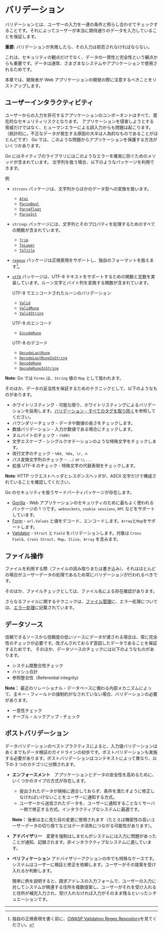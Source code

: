 バリデーション
==========

バリデーションとは、ユーザーの入力を一連の条件と照らし合わせてチェックすることです。それによってユーザーが本当に期待通りのデータを入力していることを保証します。

**重要:** バリデーションが失敗したら、その入力は拒否されなければならない。

これは、セキュリティの観点だけでなく、データの一貫性と完全性という観点からも重要です。データは通常、さまざまなシステムやアプリケーションで使用されるためです。


本章では、開発者が Web アプリケーションの開発の際に注意するべきことをリストアップします。

## ユーザーインタラクティビティ

ユーザーからの入力を許可するアプリケーションのコンポーネントはすべて、潜在的なセキュリティリスクとなります。
アプリケーションを侵害しようとする脅威だけではなく、ヒューマンエラーによる誤入力からも問題は起こります。（統計的に。不正なデータが発生する原因の大半は人為的なものであることがほとんどです）
Go では、このような問題からアプリケーションを保護する方法がいくつかあります。

Go にはネイティブのライブラリにはこのようなエラーを確実に防ぐためのメソッドが含まれています。
文字列を扱う場合、以下のようなパッケージを利用できます。

例

* `strconv` パッケージは、文字列からほかのデータ型への変換を扱います。
    * [`Atoi`](https://golang.org/pkg/strconv/#Atoi)
    * [`ParseBool`](https://golang.org/pkg/strconv/#ParseBool)
    * [`ParseFloat`](https://golang.org/pkg/strconv/#ParseFloat)
    * [`ParseInt`](https://golang.org/pkg/strconv/#ParseInt)
* `strings` パッケージには、文字列とそのプロパティを処理するためのすべての関数が含まれています。
    * [`Trim`](https://golang.org/pkg/strings/#Trim)
    * [`ToLower`](https://golang.org/pkg/strings/#ToLower)
    * [`ToTitle`](https://golang.org/pkg/strings/#ToTitle)
* [`regexp`][4] パッケージは正規表現をサポートし、独自のフォーマットを扱えます[^1]。
* [`utf8`][9] パッケージは、UTF-8 テキストをサポートするための関数と定数を実装しています。ルーン文字とバイト列を変換する関数が含まれています。

  UTF-8 でエンコードされたルーンのバリデーション
    * [`Valid`](https://golang.org/pkg/unicode/utf8/#Valid)
    * [`ValidRune`](https://golang.org/pkg/unicode/utf8/#ValidRune)
    * [`ValidString`](https://golang.org/pkg/unicode/utf8/#ValidString)

  UTF-8 のエンコード
    * [`EncodeRune`](https://golang.org/pkg/unicode/utf8/#EncodeRune)

  UTF-8 のデコード
    * [`DecodeLastRune`](https://golang.org/pkg/unicode/utf8/#DecodeLastRune)
    * [`DecodeLastRuneInString`](https://golang.org/pkg/unicode/utf8/#DecodeLastRuneInString)
    * [`DecodeRune`](https://golang.org/pkg/unicode/utf8/#DecodeLastRune)
    * [`DecodeRuneInString`](https://golang.org/pkg/unicode/utf8/#DecodeRuneInString)

**Note**: Go では `Forms` は、`String` 値の `Map` として扱われます。

そのほか、データの妥当性を保証するためのテクニックとして、以下のようなものがあります。

* ホワイトリスティング - 可能な限り、ホワイトリスティングによるバリデーションを採用します。[バリデーション - すべてのタグを取り除く][1]を参照してください。
* バウンダリーチェック - データや数値の長さをチェックします。
* 数値バリデーション - 入力が数値である場合にチェックします。
* ヌルバイトのチェック - `(%00)`
* 文字エスケープ - シングルクオテーションのような特殊文字をチェックします。
* 改行文字のチェック - `%0d, %0a, \r, n`
* パス変換文字列のチェック - `../` or `\\...`
* 拡張 UTF-8 のチェック - 特殊文字の代替表現をチェックします。


**Note**: HTTP リクエストヘッダとレスポンスヘッダが、ASCII 文字だけで構成されていることを確認してください。

Go のセキュリティを扱うサードパーティパッケージが存在します。

* [Gorilla][6] - Web アプリケーションのセキュリティのために最もよく使われるパッケージの 1 つです。`websockets`, `cookie sessions`, `RPC` などをサポートしています。
* [Form][7] - `url.Values` と値をデコード、エンコードします。`Array`と`Map`をサポートします。
* [Validator][8] - `Struct` と `Field` をバリデーションします。対象は `Cross Field`、`Cross Struct`、`Map`、`Slice`、`Array` を含みます。

## ファイル操作

ファイルを利用する際（ファイルの読み取りまたは書き込み）、それはほとんどの場合がユーザーデータの処理であるため常にバリデーションが行われるべきです。

そのほか、ファイルチェックとしては、ファイル名による存在確認があります。

さらなるファイルに関するテクニックは、[ファイル管理][2]に、エラー処理については、[エラー処理][3]に記載されています。

## データソース

信頼できるソースから信頼度の低いソースにデータが渡される場合は、常に完全性のチェックが必要です。改ざんされておらず意図したデータであることを保証するためです。
そのほか、データソースのチェックには以下のようなものがあります。

* システム間整合性チェック
* ハッシュ合計
* 参照整合性（Referential integrity)

**Note：** 最近のリレーショナル・データベースに備わる内部メカニズムによって、主キー・フィールドの値制約がなされていない場合、バリデーションの必要があります。

* 一意性チェック
* テーブル・ルックアップ・チェック


## ポストバリデーション

データバリデーションのベストプラクティスによると、入力値バリデーションはあくまでもデータ検証のガイドラインの初歩です。ポストバリデーションも実施する必要があります。ポストバリデーションはコンテキストによって異なり、以下の 3 つのカテゴリに分類されます。


* **エンフォースメント**　アプリケーションとデータの安全性を高めるために、いくつかのタイプの方式が存在します。

  * 提出されたデータが規格に適合しておらず、条件を満たすように修正しなければいけないことをユーザーに通知する方式。
  * ユーザーから送信されたデータを、ユーザーに通知することなくサーバー側で修正する方式。インタラクティブなシステムに最適です。

  **Note：** 後者は主に見た目の変更に使用されます（たとえば機密性の高いユーザーデータの切り捨てなどはデータ消失につながる可能性があります）。

* **アドバイザリー**　変更を強制はしませんがシステムには入力に問題があったことが通知、記録されます。非インタラクティブなシステムに適しています。

* **ベリフィケーション** アドバイザリーアクションの中でも特殊なケースです。システムはユーザーに検証と修正を依頼します。ユーザーがその提案を受け入れるか判断します。

  簡単に例を説明すると、請求アドレスの入力フォームで、ユーザーの入力に対してシステムが関連する住所を複数提案し、ユーザーがそれを受け入れると住所が補完入力され、受け入れなければ入力がそのまま残るといったシチュエーションです。

---

[^1]: 独自の正規表現を書く前に、[OWASP Validation Regex Repository][5]を見てください。

[1]: sanitization.md
[2]: ../file-management/README.md
[3]: ../error-handling-logging/README.md
[4]: https://golang.org/pkg/regexp/
[5]: https://www.owasp.org/index.php/OWASP_Validation_Regex_Repository
[6]: https://github.com/gorilla/
[7]: https://github.com/go-playground/form
[8]: https://github.com/go-playground/validator
[9]: https://golang.org/pkg/unicode/utf8/
